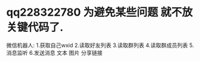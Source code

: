 # qq228322780 为避免某些问题 就不放关键代码了.
微信机器人:
	1.获取自己wxid
	2.读取好友列表
	3.读取群列表
	4.读取群成员列表
	5.消息监听
	6.发送消息
		文本
		图片
		分享链接
		